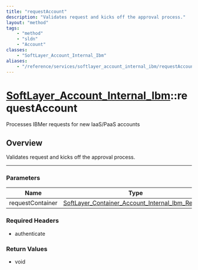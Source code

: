 ```yaml
---
title: "requestAccount"
description: "Validates request and kicks off the approval process."
layout: "method"
tags:
    - "method"
    - "sldn"
    - "Account"
classes:
    - "SoftLayer_Account_Internal_Ibm"
aliases:
    - "/reference/services/softlayer_account_internal_ibm/requestAccount"
---
```

# [SoftLayer_Account_Internal_Ibm](/reference/services/SoftLayer_Account_Internal_Ibm)::requestAccount

Processes IBMer requests for new IaaS/PaaS accounts


## Overview 
Validates request and kicks off the approval process. 

-----

### Parameters 
|Name | Type | Description |
| --- | --- | --- |
|requestContainer| <a href='/reference/datatypes/SoftLayer_Container_Account_Internal_Ibm_Request'>SoftLayer_Container_Account_Internal_Ibm_Request </a>| |


### Required Headers
* authenticate


### Return Values
* void




